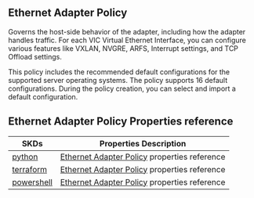 ## Ethernet Adapter Policy
Governs the host-side behavior of the adapter, including how the adapter handles traffic. For each VIC Virtual Ethernet Interface, you can configure various features like VXLAN, NVGRE, ARFS, Interrupt settings, and TCP Offload settings.

This policy includes the recommended default configurations for the supported server operating systems. The policy supports 16 default configurations. During the policy creation, you can select and import a default configuration.

## Ethernet Adapter Policy Properties reference
| SKDs | Properties Description
| ---- | ------------------- |
| [python](https://github.com/CiscoDevNet/intersight-python/) | [Ethernet Adapter Policy](https://github.com/CiscoDevNet/intersight-python/tree/main/intersight/model/fabric_eth_network_control_policy.py) properties reference |                 |
| [terraform](https://github.com/CiscoDevNet/terraform-provider-intersight/) | [Ethernet Adapter Policy](https://registry.terraform.io/providers/CiscoDevNet/intersight/latest/docs/resources/fabric_eth_network_control_policy) properties reference |
| [powershell](https://github.com/CiscoDevNet/intersight-powershell/) | [Ethernet Adapter Policy](https://github.com/CiscoDevNet/intersight-powershell/blob/main/docs/New-IntersightFabricEthNetworkControlPolicy.md) properties reference


